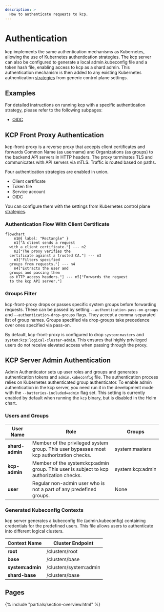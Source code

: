 ```yaml
---
description: >
  How to authenticate requests to kcp.
---
```


# Authentication

kcp implements the same authentication mechanisms as Kubernetes, allowing the use of Kubernetes authentication strategies. The kcp server can also be configured to generate a local admin.kubeconfig file and a token hash file, enabling access to kcp as a shard admin. This authentication mechanism is then added to any existing Kubernetes authentication [strategies](https://kubernetes.io/docs/reference/access-authn-authz/authentication/#authentication-strategies) from generic control plane settings.

## Examples

For detailed instructions on running kcp with a specific authentication strategy, please refer to the following subpages:
- [OIDC]

## KCP Front Proxy Authentication

kcp-front-proxy is a reverse proxy that accepts client certificates and forwards Common Name (as username) and Organizations (as groups) to the backend API servers in HTTP headers. The proxy terminates TLS and communicates with API servers via mTLS. Traffic is routed based on paths.

Four authentication strategies are enabled in union.

* Client certificate
* Token file
* Service account
* OIDC

You can configure them with the settings from Kubernetes control plane [strategies](https://kubernetes.io/docs/reference/access-authn-authz/authentication/#authentication-strategies).

### Authentication Flow With Client Certificate

``` mermaid
flowchart
	n1@{ label: "Rectangle" }
	n1["A client sends a request
  with a client certificate."] --- n2
	n2["The proxy verifies the
  certificate against a trusted CA."] --- n3
	n3["Filters specified
  groups from requests."] --- n4
	n4["Extracts the user and
  groups and passing them
  as HTTP access headers."] --- n5["Forwards the request
  to the kcp API server."]
```

### Groups Filter

kcp-front-proxy drops or passes specific system groups before forwarding requests.
These can be passed by setting `--authentication-pass-on-groups` and `--authentication-drop-groups` flags. They accept a comma-separated list of group names. Groups specified via drop-groups take precedence over ones specified via pass-on.

By default, kcp-front-proxy is configured to drop `system:masters` and `system:kcp:logical-cluster-admin`.
This ensures that highly privileged users do not receive elevated access when passing through the proxy.

## KCP Server Admin Authentication

Admin Authenticator sets up user roles and groups and generates authentication tokens and `admin.kubeconfig` file. The authentication process relies on Kubernetes authenticated group authenticator.
To enable admin authentication in the kcp server, you need run it in the development mode with the `--batteries-included=admin` flag set.
This setting is currently enabled by default when running the `kcp` binary, but is disabled in the Helm chart.

### Users and Groups

| **User Name**   | **Role**                                                                                                                           | **Groups**                           |
|-----------------|------------------------------------------------------------------------------------------------------------------------------------|--------------------------------------|
| **shard-admin** | Member of the privileged system group. This user bypasses most kcp authorization checks.                                           | system:masters|
| **kcp-admin**   | Member of the system:kcp:admin group. This user is subject to kcp authorization checks. | system:kcp:admin           |
| **user**        | Regular non-admin user who is not a part of any predefined groups.                                                                 | None                                 |

### Generated Kubeconfig Contexts

kcp server generates a kubeconfig file (admin.kubeconfig) containing credentials for the predefined users. This file allows users to authenticate into different logical clusters.

| **Context Name** | **Cluster Endpoint** |
|------------------|----------------------|
| **root**         | /clusters/root       |
| **base**         | /clusters/base       |
| **system:admin** | /clusters/system:admin |
| **shard-base**   | /clusters/base       |

## Pages

{% include "partials/section-overview.html" %}

[OIDC]: ./oidc.md
